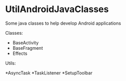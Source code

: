 # UtilAndroidJavaClasses

Some java classes to help develop Android applications

Classes:

* BaseActivity
* BaseFragment
* Effects

Utils:

*AsyncTask
*TaskListener
*SetupToolbar

